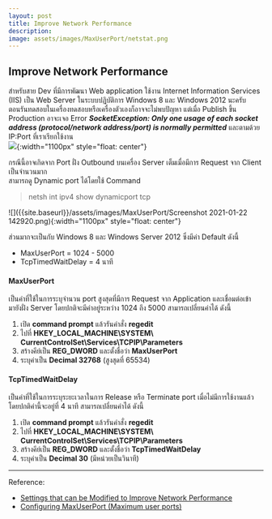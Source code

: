 ```yaml
---
layout: post
title: Improve Network Performance
description: 
image: assets/images/MaxUserPort/netstat.png
---
```


## Improve Network Performance
สำหรับสาย Dev ที่มีการพัฒนา Web application ใช้งาน Internet Information Services (IIS) เป็น Web Server ในระบบปฏิบัติการ Windows 8 และ Windows 2012 นะครับ  
ตอนรันทดสอบในเครื่องทดสอบหรือเครื่องตัวเองก็อาจจะไม่พบปัญหา แต่เมื่อ Publish ขึ้น Production อาจะเจอ Error ***SocketException: Only one usage of each socket address (protocol/network address/port) is normally permitted*** และตามด้วย IP:Port ที่เราเรียกใช้งาน<br>
![]({{site.baseurl}}/assets/images/MaxUserPort/1611026426082.jpg){:width="1100px" style="float: center"}

กรณีนี้อาจเกิดจาก Port ฝั่ง Outbound บนเครื่อง Server เต็มเมื่อมีการ Request จาก Client เป็นจำนวนมาก<br>สามารถดู Dynamic port ได้โดยใช้ Command
>netsh int ipv4 show dynamicport tcp

![]({{site.baseurl}}/assets/images/MaxUserPort/Screenshot 2021-01-22 142920.png){:width="1100px" style="float: center"}

ส่วนมากจะเป็นกับ Windows 8 และ Windows Server 2012 ซึ่งมีค่า Default ดังนี้
- MaxUserPort = 1024 - 5000
- TcpTimedWaitDelay = 4 นาที

#### MaxUserPort
เป็นค่าที่ใช้ในการระบุจำนวน port สูงสุดที่มีการ Request จาก Application และเชื่อมต่อเข้ามายังฝั่ง Server โดยปกติจะมีค่าอยู่ระหว่าง 1024 ถึง 5000
สามารถเปลี่ยนค่าได้ ดังนี้
1. เปิด **command prompt** แล้วรันคำสั่ง **regedit**
2. ไปที่ **HKEY_LOCAL_MACHINE\SYSTEM\ CurrentControlSet\Services\TCPIP\Parameters**
3. สร้างคีย์เป็น **REG_DWORD** และตั้งชื่อว่า **MaxUserPort**
4. ระบุค่าเป็น **Decimal 32768** (สูงสุดที่ 65534)

#### TcpTimedWaitDelay
เป็นค่าที่ใช้ในการระบุระยะเวลาในการ Release หรือ Terminate port เมื่อไม่มีการใช้งานแล้ว โดยปกติค่านี้จะอยู่ที่ 4 นาที
สามารถเปลี่ยนค่าได้ ดังนี้
1. เปิด **command prompt** แล้วรันคำสั่ง **regedit**
2. ไปที่ **HKEY_LOCAL_MACHINE\SYSTEM\ CurrentControlSet\Services\TCPIP\Parameters**
3. สร้างคีย์เป็น **REG_DWORD** และตั้งชื่อว่า **TcpTimedWaitDelay**
4. ระบุค่าเป็น **Decimal 30** (มีหน่วยเป็นวินาที)


---
Reference:
- [Settings that can be Modified to Improve Network Performance](https://docs.microsoft.com/en-us/biztalk/technical-guides/settings-that-can-be-modified-to-improve-network-performance)
- [Configuring MaxUserPort  (Maximum user ports)](https://www.ibm.com/support/knowledgecenter/SSRTHY_8.5.0/com.ibm.installingirm.doc/rminst0230.htm)